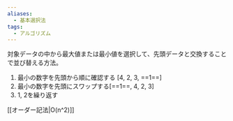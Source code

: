 ```yaml
---
aliases:
  - 基本選択法
tags:
  - アルゴリズム
---
```

対象データの中から最大値または最小値を選択して、先頭データと交換することで並び替える方法。
1. 最小の数字を先頭から順に確認する \[4, 2, 3, ==1==]
2. 最小の数字を先頭にスワップする\[==1==, 4, 2, 3]
3. 1, 2を繰り返す

[[オーダー記法|O(n^2)]]